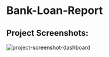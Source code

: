 # Bank-Loan-Report

<h2>Project Screenshots:</h2>

<img src="C:\Users\ASUS\Desktop\Tableau Project\summary_1st .jpg" alt="project-screenshot-dashboard" >
